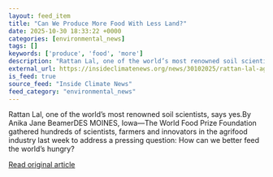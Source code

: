 ```yaml
---
layout: feed_item
title: "Can We Produce More Food With Less Land?"
date: 2025-10-30 18:33:22 +0000
categories: [environmental_news]
tags: []
keywords: ['produce', 'food', 'more']
description: "Rattan Lal, one of the world’s most renowned soil scientists, says yes"
external_url: https://insideclimatenews.org/news/30102025/rattan-lal-agriculture-land-use/
is_feed: true
source_feed: "Inside Climate News"
feed_category: "environmental_news"
---
```


Rattan Lal, one of the world’s most renowned soil scientists, says yes.By Anika Jane BeamerDES MOINES, Iowa—The World Food Prize Foundation gathered hundreds of scientists, farmers and innovators in the agrifood industry last week to address a pressing question: How can we better feed the world’s hungry?

[Read original article](https://insideclimatenews.org/news/30102025/rattan-lal-agriculture-land-use/)

